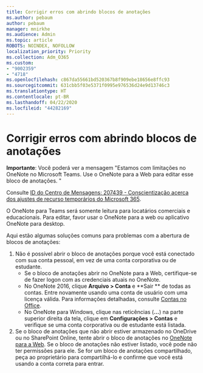 ```yaml
---
title: Corrigir erros com abrindo blocos de anotações
ms.author: pebaum
author: pebaum
manager: mnirkhe
ms.audience: Admin
ms.topic: article
ROBOTS: NOINDEX, NOFOLLOW
localization_priority: Priority
ms.collection: Adm_O365
ms.custom:
- "9002359"
- "4718"
ms.openlocfilehash: c867da55661bd520367b8f909ebe18656e8ffc93
ms.sourcegitcommit: 631cbb5f03e5371f0995e976536d24e9d13746c3
ms.translationtype: HT
ms.contentlocale: pt-BR
ms.lasthandoff: 04/22/2020
ms.locfileid: "44282169"
---
```

# <a name="fix-issues-with-opening-notebooks"></a>Corrigir erros com abrindo blocos de anotações

**Importante**: Você poderá ver a mensagem "Estamos com limitações no OneNote no Microsoft Teams. Use o OneNote para a Web para editar esse bloco de anotações. "

Consulte [ID do Centro de Mensagens: 207439 - Conscientização acerca dos ajustes de recurso temporários do Microsoft 365](https://admin.microsoft.com/Adminportal/Home?source=applauncher#MessageCenter?id=MC207439).

O OneNote para Teams será somente leitura para locatários comerciais e educacionais. Para editar, favor usar o OneNote para a web ou aplicativo OneNote para desktop.

Aqui estão algumas soluções comuns para problemas com a abertura de blocos de anotações:

1. Não é possível abrir o bloco de anotações porque você está conectado com sua conta pessoal, em vez de uma conta corporativa ou de estudante.
    - Se o bloco de anotações abrir no OneNote para a Web, certifique-se de fazer logon com as credenciais atuais no OneNote.
    - No OneNote 2016, clique **Arquivo > Conta** e **Sair ** de todas as contas. Entre novamente usando uma conta de usuário com uma licença válida. Para informações detalhadas, consulte [Contas no Office](https://support.office.com/article/accounts-in-office-628ea040-f265-49de-b986-be09c3ebf8a9). 
    - No OneNote para Windows, clique nas reticências (**...**) na parte superior direita da tela, clique em **Configurações > Contas** e verifique se uma conta corporativa ou de estudante está listada. 
2. Se o bloco de anotações que não abrir estiver armazenado no OneDrive ou no SharePoint Online, tente abrir o bloco de anotações no [OneNote para a Web](https://onenote.com). Se o bloco de anotações não estiver listado, você pode não ter permissões para ele. Se for um bloco de anotações compartilhado, peça ao proprietário para compartilhá-lo e confirme que você está usando a conta correta para entrar.
